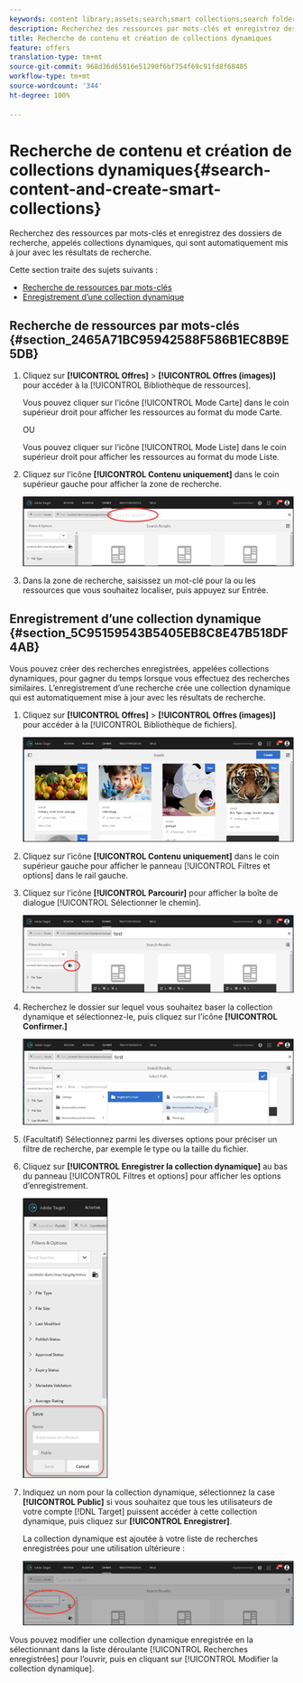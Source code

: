 ```yaml
---
keywords: content library;assets;search;smart collections;search folder;filter
description: Recherchez des ressources par mots-clés et enregistrez des dossiers de recherche, appelés collections dynamiques, qui sont automatiquement mis à jour avec les résultats de recherche.
title: Recherche de contenu et création de collections dynamiques
feature: offers
translation-type: tm+mt
source-git-commit: 968d36d65016e51290f6bf754f69c91fd8f68405
workflow-type: tm+mt
source-wordcount: '344'
ht-degree: 100%

---
```



# Recherche de contenu et création de collections dynamiques{#search-content-and-create-smart-collections}

Recherchez des ressources par mots-clés et enregistrez des dossiers de recherche, appelés collections dynamiques, qui sont automatiquement mis à jour avec les résultats de recherche.

Cette section traite des sujets suivants :

* [Recherche de ressources par mots-clés ](/help/c-experiences/c-manage-content/filter-and-search-content.md#section_2465A71BC95942588F586B1EC8B9E5DB)
* [Enregistrement d’une collection dynamique ](/help/c-experiences/c-manage-content/filter-and-search-content.md#section_5C95159543B5405EB8C8E47B518DF4AB)

## Recherche de ressources par mots-clés {#section_2465A71BC95942588F586B1EC8B9E5DB}

1. Cliquez sur **[!UICONTROL Offres]** > **[!UICONTROL Offres (images)]** pour accéder à la [!UICONTROL Bibliothèque de ressources].

   Vous pouvez cliquer sur l’icône [!UICONTROL Mode Carte] dans le coin supérieur droit pour afficher les ressources au format du mode Carte.

   OU

   Vous pouvez cliquer sur l’icône [!UICONTROL Mode Liste] dans le coin supérieur droit pour afficher les ressources au format du mode Liste.

1. Cliquez sur l’icône **[!UICONTROL Contenu uniquement]** dans le coin supérieur gauche pour afficher la zone de recherche.

   ![](assets/search_assets.png)

1. Dans la zone de recherche, saisissez un mot-clé pour la ou les ressources que vous souhaitez localiser, puis appuyez sur Entrée.

## Enregistrement d’une collection dynamique  {#section_5C95159543B5405EB8C8E47B518DF4AB}

Vous pouvez créer des recherches enregistrées, appelées collections dynamiques, pour gagner du temps lorsque vous effectuez des recherches similaires. L’enregistrement d’une recherche crée une collection dynamique qui est automatiquement mise à jour avec les résultats de recherche.

1. Cliquez sur **[!UICONTROL Offres]** > **[!UICONTROL Offres (images)]** pour accéder à la [!UICONTROL Bibliothèque de fichiers].

   ![](assets/content.png)

1. Cliquez sur l’icône **[!UICONTROL Contenu uniquement]** dans le coin supérieur gauche pour afficher le panneau [!UICONTROL Filtres et options] dans le rail gauche.
1. Cliquez sur l’icône **[!UICONTROL Parcourir]** pour afficher la boîte de dialogue [!UICONTROL Sélectionner le chemin].

   ![](assets/browse_folders.png)

1. Recherchez le dossier sur lequel vous souhaitez baser la collection dynamique et sélectionnez-le, puis cliquez sur l’icône **[!UICONTROL Confirmer.]**

   ![](assets/browse_folders2.png)

1. (Facultatif) Sélectionnez parmi les diverses options pour préciser un filtre de recherche, par exemple le type ou la taille du fichier.
1. Cliquez sur **[!UICONTROL Enregistrer la collection dynamique]** au bas du panneau [!UICONTROL Filtres et options] pour afficher les options d’enregistrement.

   ![](assets/save_smart_collection_options.png)

1. Indiquez un nom pour la collection dynamique, sélectionnez la case **[!UICONTROL Public]** si vous souhaitez que tous les utilisateurs de votre compte [!DNL Target] puissent accéder à cette collection dynamique, puis cliquez sur **[!UICONTROL Enregistrer]**.

   La collection dynamique est ajoutée à votre liste de recherches enregistrées pour une utilisation ultérieure :

   ![](assets/saved_smart_collection.png)

Vous pouvez modifier une collection dynamique enregistrée en la sélectionnant dans la liste déroulante [!UICONTROL Recherches enregistrées] pour l’ouvrir, puis en cliquant sur [!UICONTROL Modifier la collection dynamique].
